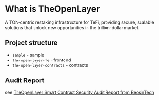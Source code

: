 # What is TheOpenLayer
A TON-centric restaking infrastructure for TeFi, providing secure, scalable solutions that unlock new opportunities in the trillion-dollar market.


## Project structure
-   `sample` - sample
-   `the-open-layer-fe` - frontend
-   `the-open-layer-contracts` - contracts
   
## Audit Report
see [TheOpenLayer Smart Contract Security Audit Report from BeosinTech](./TheOpenLayer.pdf)